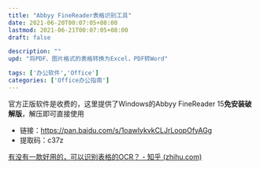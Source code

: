 ```yaml
---
title: "Abbyy FineReader表格识别工具"
date: 2021-06-20T00:07:05+08:00
lastmod: 2021-06-21T00:07:05+08:00
draft: false

description: ""
upd: "将PDF、图片格式的表格转换为Excel，PDF转Word"

tags: ['办公软件','Office']
categories: ['Office办公指南']
---
```


官方正版软件是收费的，这里提供了Windows的Abbyy FineReader 15**免安装破解版**，解压即可直接使用

- 链接：https://pan.baidu.com/s/1oawIykvkCLJrLoopOfyAGg 
- 提取码：c37z 

[有没有一款好用的，可以识别表格的OCR？ - 知乎 (zhihu.com)](https://www.zhihu.com/question/317339143)
























